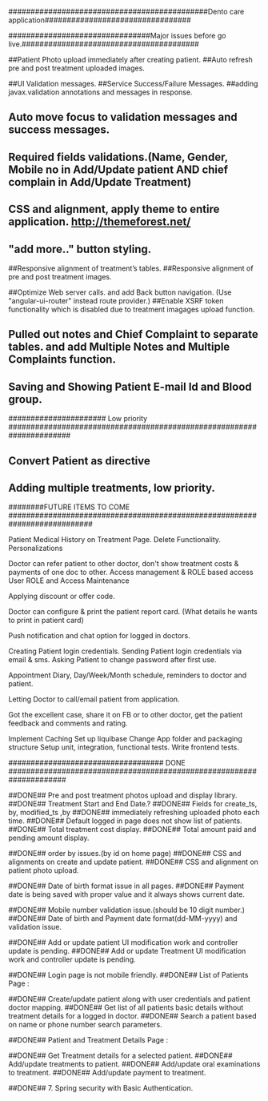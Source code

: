 
#############################################Dento care application#################################

################################Major issues before go live.########################################


##Patient Photo upload immediately after creating patient.
##Auto refresh pre and post treatment uploaded images.

##UI Validation messages.
##Service Success/Failure Messages.
##adding javax.validation annotations and messages in response.
## Auto move focus to validation messages and success messages.
## Required fields validations.(Name, Gender, Mobile no in Add/Update patient AND chief complain in Add/Update Treatment)

## CSS and alignment, apply theme to entire application. http://themeforest.net/
## "add more.." button styling.

##Responsive alignment of treatment’s tables.
##Responsive alignment of pre and post treatment images.


##Optimize Web server calls. and add Back button navigation. (Use "angular-ui-router" instead route provider.)
##Enable XSRF token functionality which is disabled due to treatment imagages upload function.


## Pulled out notes and Chief Complaint to separate tables. and add Multiple Notes and Multiple Complaints function.
## Saving and Showing Patient E-mail Id and Blood group.

###################### Low priority ######################################################################

## Convert Patient as directive
## Adding multiple treatments, low priority.


########FUTURE ITEMS TO COME ###########################################################################

Patient Medical History on Treatment Page.
Delete Functionality.
Personalizations

Doctor can refer patient to other doctor, don't show treatment costs & payments of one doc to other.
Access management & ROLE based access
User ROLE and Access Maintenance

Applying discount or offer code.

Doctor can configure & print the patient report card. (What details he wants to print in patient card)

Push notification and chat option for logged in doctors.

Creating Patient login credentials.
Sending Patient login credentials via email & sms.
Asking Patient to change password after first use.

Appointment Diary, Day/Week/Month schedule, reminders to doctor and patient.

Letting Doctor to call/email patient from application.

Got the excellent case, share it on FB or to other doctor, get the patient feedback and comments and rating.

Implement Caching
Set up liquibase
Change App folder and packaging structure
Setup unit, integration, functional tests.
Write frontend tests.

################################### DONE #####################################################################

##DONE## Pre and post treatment photos upload and display library.
##DONE## Treatment Start and End Date.?
##DONE## Fields for create_ts, by, modified_ts ,by
##DONE## immediately refreshing uploaded photo each time.
##DONE## Default logged in page does not show list of patients.
##DONE## Total treatment cost display.
##DONE## Total amount paid and pending amount display.

##DONE## order by issues.(by id on home page)
##DONE## CSS and alignments on create and update patient.
##DONE## CSS and alignment on patient photo upload.

##DONE## Date of birth format issue in all pages.
##DONE## Payment date is being saved with proper value and it always shows current date.

##DONE## Mobile number validation issue.(should be 10 digit number.)
##DONE## Date of birth and Payment date format(dd-MM-yyyy) and validation issue.

##DONE## Add or update patient UI modification work and controller update is pending.
##DONE## Add or update Treatment UI modification work and controller update is pending.

##DONE## Login page is not mobile friendly.
##DONE## List of Patients Page :

##DONE## Create/update patient along with user credentials and patient doctor mapping.
##DONE## Get list of all patients basic details without treatment details for a logged in doctor.
##DONE## Search a patient based on name or phone number search parameters.


##DONE## Patient and Treatment Details Page :

##DONE## Get Treatment details for a selected patient.
##DONE## Add/update treatments to patient.
##DONE## Add/update oral examinations to treatment.
##DONE## Add/update payment to treatment.

##DONE## 7. Spring security with Basic Authentication.
